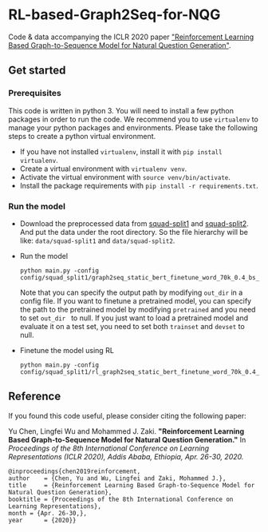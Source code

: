 # RL-based-Graph2Seq-for-NQG
Code & data accompanying the ICLR 2020 paper ["Reinforcement Learning Based Graph-to-Sequence Model for Natural Question Generation"](https://arxiv.org/abs/1908.04942).

## Get started


### Prerequisites
This code is written in python 3. You will need to install a few python packages in order to run the code.
We recommend you to use `virtualenv` to manage your python packages and environments.
Please take the following steps to create a python virtual environment.

* If you have not installed `virtualenv`, install it with ```pip install virtualenv```.
* Create a virtual environment with ```virtualenv venv```.
* Activate the virtual environment with `source venv/bin/activate`.
* Install the package requirements with `pip install -r requirements.txt`.



### Run the model

* Download the preprocessed data from [squad-split1](https://1drv.ms/u/s!AjiSpuwVTt09gUda3WWPURcCfubF?e=eFhgUQ) and [squad-split2](https://1drv.ms/u/s!AjiSpuwVTt09gUiTsPKFj4hy4RzU?e=bhk65z). And put the data under the root directory. So the file hierarchy will be like: `data/squad-split1` and `data/squad-split2`. 


* Run the model

    ```
    python main.py -config config/squad_split1/graph2seq_static_bert_finetune_word_70k_0.4_bs_60.yml
    ```
  	Note that you can specify the output path by modifying `out_dir` in a config file. 
  	If you want to finetune a pretrained model, you can specify the path to the pretrained model by modifying `pretrained` and you need to set `out_dir ` to null.
  	If you just want to load a pretrained model and evaluate it on a test set, you need to set both `trainset` and `devset` to null.
  	
    

* Finetune the model using RL

    ```
    python main.py -config config/squad_split1/rl_graph2seq_static_bert_finetune_word_70k_0.4_bs_60.yml
    ```



## Reference

If you found this code useful, please consider citing the following paper:

Yu Chen, Lingfei Wu and Mohammed J. Zaki. **"Reinforcement Learning Based Graph-to-Sequence Model for Natural Question Generation."** In *Proceedings of the 8th International Conference on Learning Representations (ICLR 2020), Addis Ababa, Ethiopia, Apr. 26-30, 2020.*


	@inproceedings{chen2019reinforcement,
    author    = {Chen, Yu and Wu, Lingfei and Zaki, Mohammed J.},
    title     = {Reinforcement Learning Based Graph-to-Sequence Model for Natural Question Generation},
    booktitle = {Proceedings of the 8th International Conference on Learning Representations},
    month = {Apr. 26-30,},
    year      = {2020}}
